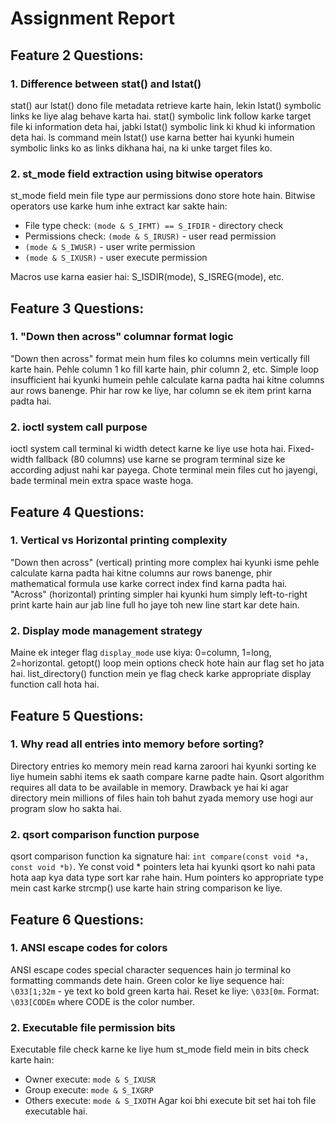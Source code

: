 # Assignment Report

## Feature 2 Questions:

### 1. Difference between stat() and lstat()
stat() aur lstat() dono file metadata retrieve karte hain, lekin lstat() symbolic links ke liye alag behave karta hai. stat() symbolic link follow karke target file ki information deta hai, jabki lstat() symbolic link ki khud ki information deta hai. ls command mein lstat() use karna better hai kyunki humein symbolic links ko as links dikhana hai, na ki unke target files ko.

### 2. st_mode field extraction using bitwise operators
st_mode field mein file type aur permissions dono store hote hain. Bitwise operators use karke hum inhe extract kar sakte hain:

- File type check: `(mode & S_IFMT) == S_IFDIR` - directory check
- Permissions check: `(mode & S_IRUSR)` - user read permission
- `(mode & S_IWUSR)` - user write permission  
- `(mode & S_IXUSR)` - user execute permission

Macros use karna easier hai: S_ISDIR(mode), S_ISREG(mode), etc.

## Feature 3 Questions:

### 1. "Down then across" columnar format logic
"Down then across" format mein hum files ko columns mein vertically fill karte hain. Pehle column 1 ko fill karte hain, phir column 2, etc. Simple loop insufficient hai kyunki humein pehle calculate karna padta hai kitne columns aur rows banenge. Phir har row ke liye, har column se ek item print karna padta hai.

### 2. ioctl system call purpose
ioctl system call terminal ki width detect karne ke liye use hota hai. Fixed-width fallback (80 columns) use karne se program terminal size ke according adjust nahi kar payega. Chote terminal mein files cut ho jayengi, bade terminal mein extra space waste hoga.


## Feature 4 Questions:

### 1. Vertical vs Horizontal printing complexity
"Down then across" (vertical) printing more complex hai kyunki isme pehle calculate karna padta hai kitne columns aur rows banenge, phir mathematical formula use karke correct index find karna padta hai. "Across" (horizontal) printing simpler hai kyunki hum simply left-to-right print karte hain aur jab line full ho jaye toh new line start kar dete hain.

### 2. Display mode management strategy
Maine ek integer flag `display_mode` use kiya: 0=column, 1=long, 2=horizontal. getopt() loop mein options check hote hain aur flag set ho jata hai. list_directory() function mein ye flag check karke appropriate display function call hota hai.


## Feature 5 Questions:

### 1. Why read all entries into memory before sorting?
Directory entries ko memory mein read karna zaroori hai kyunki sorting ke liye humein sabhi items ek saath compare karne padte hain. Qsort algorithm requires all data to be available in memory. Drawback ye hai ki agar directory mein millions of files hain toh bahut zyada memory use hogi aur program slow ho sakta hai.

### 2. qsort comparison function purpose
qsort comparison function ka signature hai: `int compare(const void *a, const void *b)`. Ye const void * pointers leta hai kyunki qsort ko nahi pata hota aap kya data type sort kar rahe hain. Hum pointers ko appropriate type mein cast karke strcmp() use karte hain string comparison ke liye.


## Feature 6 Questions:

### 1. ANSI escape codes for colors
ANSI escape codes special character sequences hain jo terminal ko formatting commands dete hain. Green color ke liye sequence hai: `\033[1;32m` - ye text ko bold green karta hai. Reset ke liye: `\033[0m`. Format: `\033[CODEm` where CODE is the color number.

### 2. Executable file permission bits
Executable file check karne ke liye hum st_mode field mein in bits check karte hain:
- Owner execute: `mode & S_IXUSR`
- Group execute: `mode & S_IXGRP` 
- Others execute: `mode & S_IXOTH`
Agar koi bhi execute bit set hai toh file executable hai.
